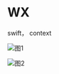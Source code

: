 # WX
swift， context


![图1](https://ws3.sinaimg.cn/large/006tKfTcly1fkbrj5b7hej30pd194dtp.jpg)


![图2](https://ws1.sinaimg.cn/large/006tKfTcly1fkbrkrbtm1j30pd194am0.jpg)
